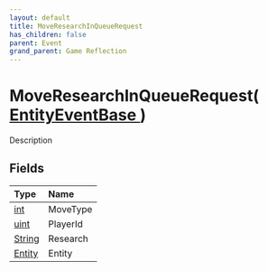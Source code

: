 ```yaml
---
layout: default
title: MoveResearchInQueueRequest
has_children: false
parent: Event
grand_parent: Game Reflection
---
```

# MoveResearchInQueueRequest( [ EntityEventBase ](/docs/game-reflection/events/entity_event_base) )
Description 

## Fields

| Type | Name |
|:-------------|:--------------|
| [int](/docs/game-reflection/enums/int) | MoveType |
| [uint](/docs/game-reflection/components/uint) | PlayerId |
| [String](/docs/game-reflection/components/string) | Research |
| [Entity](/docs/game-reflection/classes/entity) | Entity |

